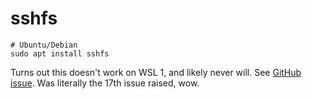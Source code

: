 # sshfs

```
# Ubuntu/Debian
sudo apt install sshfs
```

Turns out this doesn't work on WSL 1, and likely never will. See
[GitHub issue](https://github.com/microsoft/WSL/issues/17). Was
literally the 17th issue raised, wow.

